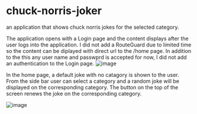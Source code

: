 # chuck-norris-joker
an application that shows chuck norris jokes for the selected category.

The application opens with a Login page and the content displays after the user logs into the application.
I did not add a RouteGuard due to limited time so the content can be diplayed with direct url to the /home page. In addition to the this any user name and passwprd is accepted for now, I did not add an authentication to the Login page.
![image](https://user-images.githubusercontent.com/71822979/200194295-16fe10e6-8593-495b-a53e-02528fcd8496.png)


In the home page, a default joke with no catagory is shown to the user. From the side bar user can select a category and a random joke will be displayed on the corresponding category. The button on the top of the screen renews the joke on the corresponding category.

![image](https://user-images.githubusercontent.com/71822979/200192511-28911d04-64c4-4d94-beee-0a824645602b.png)
